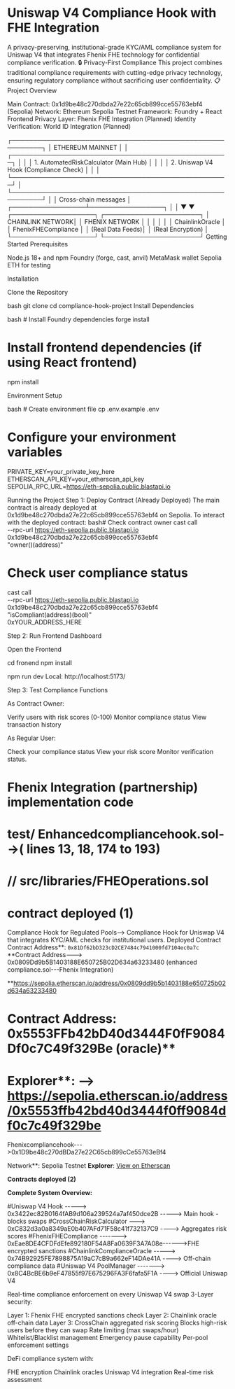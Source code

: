 # Uniswap V4 Compliance Hook with FHE Integration
A privacy-preserving, institutional-grade KYC/AML compliance system for Uniswap V4 that integrates Fhenix FHE technology for confidential compliance verification.
🔒 Privacy-First Compliance
This project combines traditional compliance requirements with cutting-edge privacy technology, ensuring regulatory compliance without sacrificing user confidentiality.
📋 Project Overview

Main Contract: 0x1d9be48c270dbda27e22c65cb899cce55763ebf4 (Sepolia)
Network: Ethereum Sepolia Testnet
Framework: Foundry + React Frontend
Privacy Layer: Fhenix FHE Integration (Planned)
Identity Verification: World ID Integration (Planned)

┌─────────────────────────────────────────────────────────┐
│                    ETHEREUM MAINNET                      │
│  ┌──────────────────────────────────────────────────┐  │
│  │  1. AutomatedRiskCalculator (Main Hub)           │  │
│  │  2. Uniswap V4 Hook (Compliance Check)           │  │
│  └──────────────────────────────────────────────────┘  │
└─────────────────────────────────────────────────────────┘
                          │
                          │ Cross-chain messages
                          │
        ┌─────────────────┴─────────────────┐
        │                                   │
        ▼                                   ▼
┌───────────────────┐            ┌──────────────────────┐
│  CHAINLINK NETWORK│            │   FHENIX NETWORK     │
│                   │            │                      │
│  ChainlinkOracle  │            │  FhenixFHECompliance │
│  (Real Data Feeds)│            │  (Real Encryption)   │
└───────────────────┘            └──────────────────────┘
Getting Started
Prerequisites

Node.js 18+ and npm
Foundry (forge, cast, anvil)
MetaMask wallet
Sepolia ETH for testing

Installation

Clone the Repository

bash   git clone <your-repo-url>
   cd compliance-hook-project
   Install Dependencies

bash   # Install Foundry dependencies
   forge install
   
   # Install frontend dependencies (if using React frontend)
   npm install

Environment Setup

bash   # Create environment file
   cp .env.example .env
   
   # Configure your environment variables
   PRIVATE_KEY=your_private_key_here
   ETHERSCAN_API_KEY=your_etherscan_api_key
   SEPOLIA_RPC_URL=https://eth-sepolia.public.blastapi.io

   Running the Project
Step 1: Deploy Contract (Already Deployed)
The main contract is already deployed at 0x1d9be48c270dbda27e22c65cb899cce55763ebf4 on Sepolia.
To interact with the deployed contract:
bash# Check contract owner
cast call \
  --rpc-url https://eth-sepolia.public.blastapi.io \
  0x1d9be48c270dbda27e22c65cb899cce55763ebf4 \
  "owner()(address)"

# Check user compliance status
cast call \
  --rpc-url https://eth-sepolia.public.blastapi.io \
  0x1d9be48c270dbda27e22c65cb899cce55763ebf4 \
  "isCompliant(address)(bool)" \
  0xYOUR_ADDRESS_HERE

  Step 2: Run Frontend Dashboard

Open the Frontend

cd fronend
npm install

npm run dev
Local:   http://localhost:5173/

Step 3: Test Compliance Functions

As Contract Owner:

Verify users with risk scores (0-100)
Monitor compliance status
View transaction history


As Regular User:

Check your compliance status
View your risk score
Monitor verification status.

# Fhenix Integration (partnership) implementation code

# test/ Enhancedcompliancehook.sol-->(  lines 13, 18, 174 to 193)
# // src/libraries/FHEOperations.sol



# contract deployed  (1)
Compliance Hook for Regulated Pools--> Compliance Hook for Uniswap V4 that integrates KYC/AML checks for institutional users.
Deployed Contract
Contract Address**: `0x81Df62bD323cD2CE7484c7941000fd7104ec0a7c`
**Contract Address---> 0x0809Dd9b5B1403188E650725B02D634a63233480   (enhanced compliance.sol---Fhenix Integration)

**https://sepolia.etherscan.io/address/0x0809dd9b5b1403188e650725b02d634a63233480
# Contract Address: 0x5553FFb42bD40d3444F0fF9084Df0c7C49f329Be  (oracle)**

# Explorer**:   -->  https://sepolia.etherscan.io/address/0x5553ffb42bd40d3444f0ff9084df0c7c49f329be

Fhenixcompliancehook--->0x1D9be48c270dBDa27e22C65cb899cCe55763eBf4

Network**: Sepolia Testnet
**Explorer**: [View on Etherscan](https://sepolia.etherscan.io/address/0x0809dd9b5b1403188e650725b02d634a63233480)

**Contracts deployed (2)**

**Complete System Overview:**

#Uniswap V4 Hook  -----> 0x3422ec82B0164fAB9d106a239524a7af450dce2B ----->  Main hook - blocks swaps
#CrossChainRiskCalculator   ---> 0xC832d3a0a8349aE0b407AFd71F58c41f732137C9 ----> Aggregates risk scores
#FhenixFHECompliance    ------->  0xEae8DE4CFDFdEfe892180F54A8Fa0639F3A7A08e------>FHE encrypted sanctions
#ChainlinkComplianceOracle -----> 0x74B92925FE7898875A19aC7cB9a662eF14DAe41A  ----> Off-chain compliance data
#Uniswap V4 PoolManager -------> 0x8C4BcBE6b9eF47855f97E675296FA3F6fafa5F1A  ----> Official Uniswap V4

Real-time compliance enforcement on every Uniswap V4 swap
3-Layer security:

Layer 1: Fhenix FHE encrypted sanctions check
Layer 2: Chainlink oracle off-chain data
Layer 3: CrossChain aggregated risk scoring
Blocks high-risk users before they can swap
Rate limiting (max swaps/hour)
Whitelist/Blacklist management
Emergency pause capability
Per-pool enforcement settings

DeFi compliance system with:

FHE encryption
Chainlink oracles
Uniswap V4 integration
Real-time risk assessment

